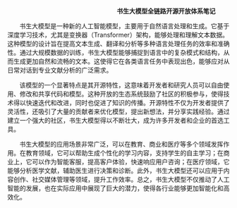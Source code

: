  
 
 &nbsp; &nbsp; &nbsp; &nbsp; &nbsp; &nbsp; &nbsp; &nbsp; &nbsp; &nbsp; &nbsp; &nbsp; &nbsp; &nbsp; &nbsp; &nbsp; &nbsp; &nbsp; &nbsp; &nbsp; &nbsp; &nbsp; &nbsp; &nbsp; &nbsp; &nbsp; &nbsp; &nbsp; &nbsp; &nbsp; &nbsp; &nbsp;**书生大模型全链路开源开放体系笔记**

 &nbsp; &nbsp; &nbsp; &nbsp;书生大模型是一种新的人工智能模型，主要用于自然语言处理和生成。它基于深度学习技术，尤其是变换器（Transformer）架构，能够处理和理解文本数据。这种模型的设计旨在提高文本生成、翻译和分析等多种语言处理任务的效率和准确性。通过大规模数据的训练，书生大模型能够捕捉到语言中的复杂模式和结构，从而生成更加自然和流畅的文本。这使得它在各类语言任务中表现出色，能够应对从日常对话到专业文献分析的广泛需求。

 &nbsp; &nbsp; &nbsp; &nbsp;该模型的一个显著特点是其开源特性，这意味着开发者和研究人员可以自由使用、修改和共享代码和模型。这种开放的生态系统鼓励了社区的积极参与，使得技术得以快速迭代和改进，同时也促进了知识的传播。开源特性不仅为开发者提供了灵活性，还吸引了大量的贡献者来优化模型，提出新想法，并分享实践经验。通过建立一个强大的社区，书生大模型得以不断壮大，成为许多开发者和企业的首选工具。

&nbsp; &nbsp; &nbsp; &nbsp;书生大模型的应用场景非常广泛，可以在教育、商业和医疗等多个领域发挥作用。在教育领域，它可以帮助生成个性化的学习内容，支持学生的自主学习；在商业上，它可以作为智能客服，提高客户体验，快速响应用户咨询；在医疗领域，它能够分析医学文献，辅助医生进行决策和诊断。此外，书生大模型还可以应用于内容创作、社交媒体管理等领域，提升工作效率。总之，书生大模型不仅推动了人工智能的发展，也在实际应用中展现了巨大的潜力，使得各行业能够更加智能化和高效化。
